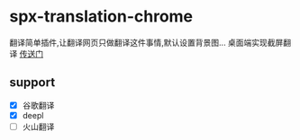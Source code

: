 # spx-translation-chrome
翻译简单插件,让翻译网页只做翻译这件事情,默认设置背景图...
桌面端实现截屏翻译 [传送门](https://github.com/mlmdflr/spx-translation)

## support
- [x] 谷歌翻译
- [x] deepl
- [ ] 火山翻译
